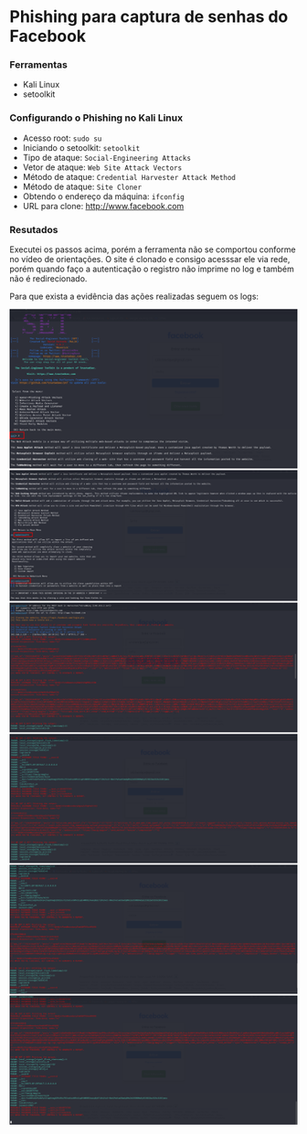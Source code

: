 # Phishing para captura de senhas do Facebook

### Ferramentas

- Kali Linux
- setoolkit

### Configurando o Phishing no Kali Linux

- Acesso root: ``` sudo su ```
- Iniciando o setoolkit: ``` setoolkit ```
- Tipo de ataque: ``` Social-Engineering Attacks ```
- Vetor de ataque: ``` Web Site Attack Vectors ```
- Método de ataque: ```Credential Harvester Attack Method ```
- Método de ataque: ``` Site Cloner ```
- Obtendo o endereço da máquina: ``` ifconfig ```
- URL para clone: http://www.facebook.com

### Resutados

Executei os passos acima, porém a ferramenta não se comportou conforme no vídeo de orientações.
O site é clonado e consigo acesssar ele via rede, porém quando faço a autenticação o registro não imprime no log e também não é redirecionado.

Para que exista a evidência das ações realizadas seguem os logs:


![Alt text](./2-website.png "Optional title")
![Alt text](./2-3-site.png "Optional title")
![Alt text](./cloner.png "Optional title")
![Alt text](./cloner2.png "Optional title")
![Alt text](./cloner3.png "Optional title")
![Alt text](./cloner4.png "Optional title")